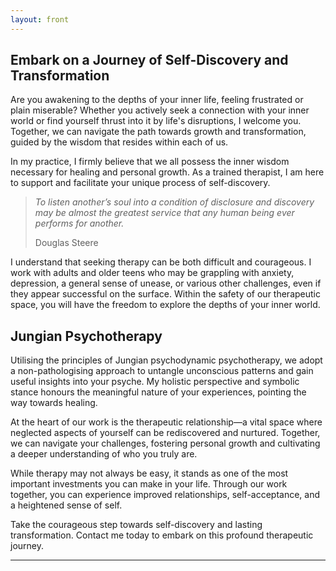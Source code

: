 ```yaml
---
layout: front
---
```


## Embark on a Journey of Self-Discovery and Transformation

Are you awakening to the depths of your inner life, feeling frustrated or plain miserable? Whether you actively seek a connection with your inner world or find yourself thrust into it by life's disruptions, I welcome you. Together, we can navigate the path towards growth and transformation, guided by the wisdom that resides within each of us.

In my practice, I firmly believe that we all possess the inner wisdom necessary for healing and personal growth. As a trained therapist, I am here to support and facilitate your unique process of self-discovery.

<blockquote>
<p><i>
To listen another’s soul into a condition of disclosure and discovery may be almost the greatest service that any human being ever performs for another.
</i></p>
<footer>Douglas Steere</footer>
</blockquote>

I understand that seeking therapy can be both difficult and courageous. I work with adults and older teens who may be grappling with anxiety, depression, a general sense of unease, or various other challenges, even if they appear successful on the surface. Within the safety of our therapeutic space, you will have the freedom to explore the depths of your inner world.

## Jungian Psychotherapy

Utilising the principles of Jungian psychodynamic psychotherapy, we adopt a non-pathologising approach to untangle unconscious patterns and gain useful insights into your psyche. My holistic perspective and symbolic stance honours the meaningful nature of your experiences, pointing the way towards healing.

At the heart of our work is the therapeutic relationship—a vital space where neglected aspects of yourself can be rediscovered and nurtured. Together, we can navigate your challenges, fostering personal growth and cultivating a deeper understanding of who you truly are.

While therapy may not always be easy, it stands as one of the most important investments you can make in your life. Through our work together, you can experience improved relationships, self-acceptance, and a heightened sense of self.

Take the courageous step towards self-discovery and lasting transformation. Contact me today to embark on this profound therapeutic journey.

-----
